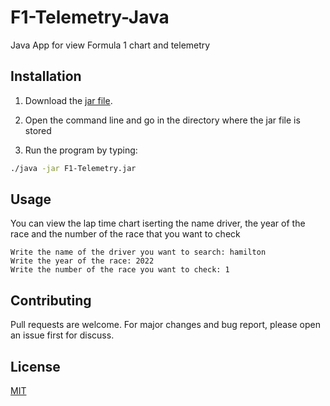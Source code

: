 # F1-Telemetry-Java

Java App for view Formula 1 chart and telemetry

## Installation

1. Download the [jar file](https://github.com/luca-bertero/F1-Telemetry-Java/releases).

2. Open the command line and go in the directory where the jar file is stored
3. Run the program by typing:

```bash
./java -jar F1-Telemetry.jar
```

## Usage
You can view the lap time chart iserting the name driver, the year of the race and the number of the race that you want to check

```
Write the name of the driver you want to search: hamilton
Write the year of the race: 2022
Write the number of the race you want to check: 1
```

## Contributing
Pull requests are welcome. For major changes and bug report, please open an issue first for discuss.


## License
[MIT](https://choosealicense.com/licenses/mit/)
